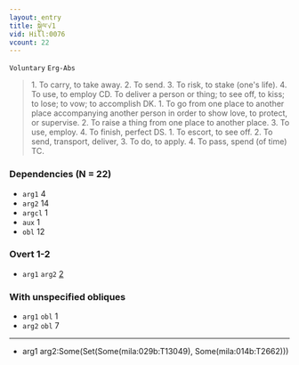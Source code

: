 ```yaml
---
layout: entry
title: སྐྱེལ་√1
vid: Hill:0076
vcount: 22
---
```

`Voluntary` `Erg-Abs`
> 1\.
 To carry, to take away\.
 2\.
 To send\.
 3\.
 To risk, to stake (one's life)\.
 4\.
 To use, to employ CD\.
 To deliver a person or thing; to see off, to kiss; to lose; to vow; to accomplish DK\.
 1\.
 To go from one place to another place accompanying another person in order to show love, to protect, or supervise\.
 2\.
 To raise a thing from one place to another place\.
 3\.
 To use, employ\.
 4\.
 To finish, perfect DS\.
 1\.
 To escort, to see off\.
 2\.
 To send, transport, deliver, 3\.
 To do, to apply\.
 4\.
 To pass, spend (of time) TC\.

### Dependencies (N = 22)
* `arg1` 4
* `arg2` 14
* `argcl` 1
* `aux` 1
* `obl` 12


### Overt 1-2
* `arg1` `arg2` [2](#arg1-arg2)


### With unspecified obliques
* `arg1` `obl` 1
* `arg2` `obl` 7

---
* <a name='arg1-arg2'>arg1 arg2</a>:Some(Set(Some(mila:029b:T13049), Some(mila:014b:T2662)))
